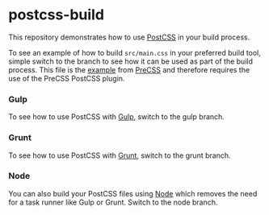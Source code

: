 # postcss-build

This repository demonstrates how to use [PostCSS](https://github.com/postcss/postcss) in your build process.

To see an example of how to build `src/main.css` in your preferred build tool, simple switch to the branch to see how it can be used as part of the build process. This file is the [example](https://jonathantneal.github.io/precss/) from [PreCSS](https://github.com/jonathantneal/precss) and therefore requires the use of the PreCSS PostCSS plugin.


### Gulp
To see how to use PostCSS with [Gulp](http://gulpjs.com), switch to the gulp branch.

### Grunt
To see how to use PostCSS with [Grunt](http://gruntjs.com), switch to the grunt branch.

### Node
You can also build your PostCSS files using [Node](https://nodejs.org) which removes the need for a task runner like Gulp or Grunt. Switch to the node branch.
